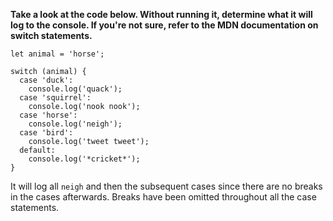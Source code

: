 **Take a look at the code below. Without running it, determine what it will log to the console. If you're not sure, refer to the MDN documentation on switch statements.**

```
let animal = 'horse';

switch (animal) {
  case 'duck':
    console.log('quack');
  case 'squirrel':
    console.log('nook nook');
  case 'horse':
    console.log('neigh');
  case 'bird':
    console.log('tweet tweet');
  default:
    console.log('*cricket*');
}
```

It will log all `neigh` and then the subsequent cases since there are no breaks in the cases afterwards. Breaks have been omitted throughout all the case statements.
